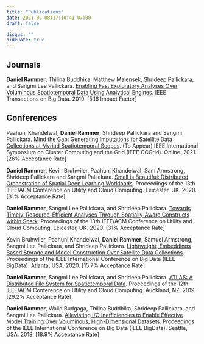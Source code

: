 ```yaml
---
title: "Publications"
date: 2021-02-08T17:10:41-07:00
draft: false

disqus: ""
hideDate: true
---
```


## Journals
**Daniel Rammer**, Thilina Buddhika, Matthew Malensek, Shrideep Pallickara, and Sangmi Lee Pallickara. [Enabling Fast Exploratory Analyses Over Voluminous Spatiotemporal Data Using Analytical Engines](/publications/anamnesis-tbd.pdf). IEEE Transactions on Big Data. 2019. [5.16 Impact Factor]

## Conferences
Paahuni Khandelwal, **Daniel Rammer**, Shrideep Pallickara and Sangmi Pallickara. [Mind the Gap: Generating Imputations for Satellite Data Collections at Myriad Spatiotemporal Scopes](/publications/mind-the-gap-ccgrid.pdf). (To Appear) IEEE International Symposium on Cluster Computing and the Grid (IEEE CCGrid). Online. 2021. [26% Acceptance Rate]

**Daniel Rammer**, Kevin Bruhwiler, Paahuni Khandelwal, Sam Armstrong, Shrideep Pallickara and Sangmi Pallickara. [Small is Beautiful: Distributed Orchestration of Spatial Deep Learning Workloads](/publications/spatial-deep-learning-v4.pdf). Proceedings of the 13th IEEE/ACM Conference on Utility and Cloud Computing. Leicester, UK. 2020. [31% Acceptance Rate]

**Daniel Rammer**, Sangmi Lee Pallickara, and Shrideep Pallickara. [Towards Timely, Resource-Efficient Analyses Through Spatially-Aware Constructs within Spark](/publications/atlas-spark-v4.pdf). Proceedings of the 13th IEEE/ACM Conference on Utility and Cloud Computing. Leicester, UK. 2020. [31% Acceptance Rate]

Kevin Bruhwiler, Paahuni Khandelwal, **Daniel Rammer**, Samuel Armstrong, Sangmi Lee Pallickara, and Shrideep Pallickara. [Lightweight, Embeddings Based Storage and Model Construction Over Satellite Data Collections](/publications/embeddings-training-bigdata.pdf). Proceedings of the IEEE International Conference on Big Data (IEEE BigData). Atlanta, USA. 2020. [15.7% Acceptance Rate]

**Daniel Rammer**, Sangmi Lee Pallickara, and Shrideep Pallickara. [ATLAS: A Distributed File System for Spatiotemporal Data](/publications/Atlas-v8-Final-UCC.pdf). Proceedings of the 12th IEEE/ACM Conference on Utility and Cloud Computing. Auckland, NZ. 2019. [29.2% Acceptance Rate]

**Daniel Rammer**, Walid Budgaga, Thilina Buddhika, Shrideep Pallickara, and Sangmi Lee Pallickara. [Alleviating I/O Inefficiencies to Enable Effective Model Training Over Voluminous, High-Dimensional Datasets](/publications/Fennel-BigData.pdf). Proceedings of the IEEE International Conference on Big Data (IEEE BigData). Seattle, USA. 2018. [18.9% Acceptance Rate]
